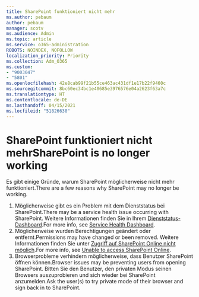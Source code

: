 ```yaml
---
title: SharePoint funktioniert nicht mehr
ms.author: pebaum
author: pebaum
manager: scotv
ms.audience: Admin
ms.topic: article
ms.service: o365-administration
ROBOTS: NOINDEX, NOFOLLOW
localization_priority: Priority
ms.collection: Adm_O365
ms.custom:
- "9003047"
- "5801"
ms.openlocfilehash: 42e8cab99f21b55ce463ac431df1e17b22f9460c
ms.sourcegitcommit: 8bc60ec34bc1e40685e3976576e04a2623f63a7c
ms.translationtype: HT
ms.contentlocale: de-DE
ms.lasthandoff: 04/15/2021
ms.locfileid: "51826630"
---
```

# <a name="sharepoint-is-no-longer-working"></a><span data-ttu-id="49500-102">SharePoint funktioniert nicht mehr</span><span class="sxs-lookup"><span data-stu-id="49500-102">SharePoint is no longer working</span></span>

<span data-ttu-id="49500-103">Es gibt einige Gründe, warum SharePoint möglicherweise nicht mehr funktioniert.</span><span class="sxs-lookup"><span data-stu-id="49500-103">There are a few reasons why SharePoint may no longer be working.</span></span>

1. <span data-ttu-id="49500-104">Möglicherweise gibt es ein Problem mit dem Dienststatus bei SharePoint.</span><span class="sxs-lookup"><span data-stu-id="49500-104">There may be a service health issue occurring with SharePoint.</span></span> <span data-ttu-id="49500-105">Weitere Informationen finden Sie in Ihrem [Dienststatus-Dashboard](https://admin.microsoft.com/AdminPortal/Home#/servicehealth).</span><span class="sxs-lookup"><span data-stu-id="49500-105">For more info, see [Service Health Dashboard](https://admin.microsoft.com/AdminPortal/Home#/servicehealth).</span></span>
2. <span data-ttu-id="49500-106">Möglicherweise wurden Berechtigungen geändert oder entfernt.</span><span class="sxs-lookup"><span data-stu-id="49500-106">Permissions may have changed or been removed.</span></span> <span data-ttu-id="49500-107">Weitere Informationen finden Sie unter [Zugriff auf SharePoint Online nicht möglich](https://docs.microsoft.com/sharepoint/troubleshoot/sharing-and-permissions/sharepoint-online-inaccessible).</span><span class="sxs-lookup"><span data-stu-id="49500-107">For more info, see [Unable to access SharePoint Online](https://docs.microsoft.com/sharepoint/troubleshoot/sharing-and-permissions/sharepoint-online-inaccessible).</span></span>
3. <span data-ttu-id="49500-108">Browserprobleme verhindern möglicherweise, dass Benutzer SharePoint öffnen können.</span><span class="sxs-lookup"><span data-stu-id="49500-108">Browser issues may be preventing users from opening SharePoint.</span></span> <span data-ttu-id="49500-109">Bitten Sie den Benutzer, den privaten Modus seinen Browsers auszuprobieren und sich wieder bei SharePoint anzumelden.</span><span class="sxs-lookup"><span data-stu-id="49500-109">Ask the user(s) to try private mode of their browser and sign back in to SharePoint.</span></span>